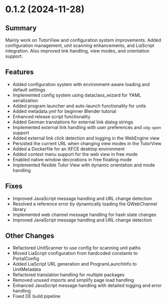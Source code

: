 # 0.1.2 (2024-11-28)

## Summary

Mainly work on TutorView and configuration system improvements. Added configuration management, unit scanning enhancements,
and LiaScript integration. Also improved link handling, view modes, and orientation support.

## Features

- Added configuration system with environment-aware loading and default settings
- Implemented config system using dataclass_wizard for YAML serialization
- Added program launcher and auto-launch functionality for units
- Added metadata.yml for beginner Blender tutorial
- Enhanced release script functionality
- Added German translations for external link dialog strings
- Implemented external link handling with user preferences and `xdg-open` support
- Added external link click detection and logging in the WebEngine view
- Persisted the current URL when changing view modes in the TutorView
- Added a Dockerfile for an XFCE desktop environment
- Added context menu support for the web view in free mode
- Enabled native window decorations in free floating mode
- Implemented flexible Tutor View with dynamic orientation and mode handling

## Fixes

- Improved JavaScript message handling and URL change detection
- Resolved a reference error by dynamically loading the QWebChannel library
- Implemented web channel message handling for hash state changes
- Improved JavaScript message handling and URL change detection

## Other Changes

- Refactored UnitScanner to use config for scanning unit paths
- Moved LiaScript configuration from hardcoded constants to PortalConfig
- Added LiaScript URL generation and ProgramLaunchInfo to UnitMetadata
- Refactored translation handling for multiple packages
- Removed unused imports and simplify page load handling
- Enhanced JavaScript message handling with detailed logging and error handling
- Fixed DE build pipeline
